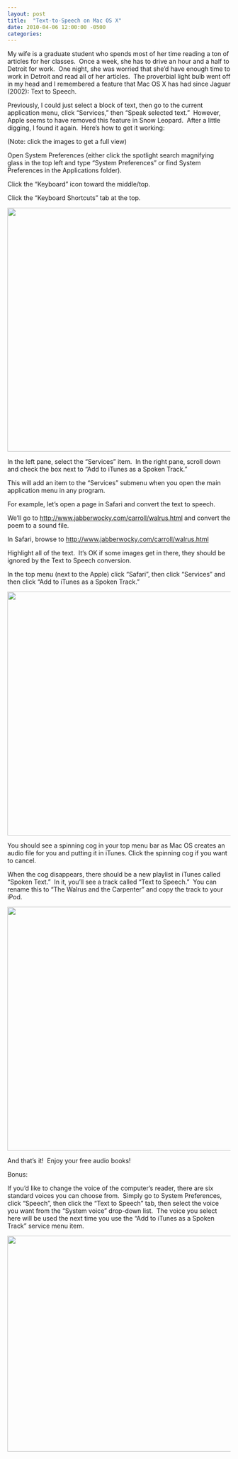 ```yaml
---
layout: post
title:  "Text-to-Speech on Mac OS X"
date: 2010-04-06 12:00:00 -0500
categories: 
---
```


My wife is a graduate student who spends most of her time reading a ton of articles for her classes.  Once a week, she has to drive an hour and a half to Detroit for work.  One night, she was worried that she&#8217;d have enough time to work in Detroit and read all of her articles.  The proverbial light bulb went off in my head and I remembered a feature that Mac OS X has had since Jaguar (2002): Text to Speech.

Previously, I could just select a block of text, then go to the current application menu, click &#8220;Services,&#8221; then &#8220;Speak selected text.&#8221;  However, Apple seems to have removed this feature in Snow Leopard.  After a little digging, I found it again.  Here&#8217;s how to get it working:

(Note: click the images to get a full view)

Open System Preferences (either click the spotlight search magnifying glass in the top left and type &#8220;System Preferences&#8221; or find System Preferences in the Applications folder).

Click the &#8220;Keyboard&#8221; icon toward the middle/top.

Click the &#8220;Keyboard Shortcuts&#8221; tab at the top.

<a href="http://img.skitch.com/20100407-n5kiu1x9anhp54gwk6d4ne2y8j.jpg"><img class="alignnone" title="Keyboard Shortcuts" src="http://img.skitch.com/20100407-n5kiu1x9anhp54gwk6d4ne2y8j.jpg" alt="" width="620" height="550" /></a>

In the left pane, select the &#8220;Services&#8221; item.  In the right pane, scroll down and check the box next to &#8220;Add to iTunes as a Spoken Track.&#8221;

This will add an item to the &#8220;Services&#8221; submenu when you open the main application menu in any program.

For example, let&#8217;s open a page in Safari and convert the text to speech.

We&#8217;ll go to <a href="http://www.jabberwocky.com/carroll/walrus.html">http://www.jabberwocky.com/carroll/walrus.html</a> and convert the poem to a sound file.

In Safari, browse to http://www.jabberwocky.com/carroll/walrus.html

Highlight all of the text.  It&#8217;s OK if some images get in there, they should be ignored by the Text to Speech conversion.

In the top menu (next to the Apple) click &#8220;Safari&#8221;, then click &#8220;Services&#8221; and then click &#8220;Add to iTunes as a Spoken Track.&#8221;

<a href="http://img.skitch.com/20100407-jr8sjs3hbu5tb95ie81182a78j.jpg"><img class="alignnone" title="Safari TTS" src="http://img.skitch.com/20100407-jr8sjs3hbu5tb95ie81182a78j.jpg" alt="" width="880" height="550" /></a>

You should see a spinning cog in your top menu bar as Mac OS creates an audio file for you and putting it in iTunes. Click the spinning cog if you want to cancel.

When the cog disappears, there should be a new playlist in iTunes called &#8220;Spoken Text.&#8221;  In it, you&#8217;ll see a track called &#8220;Text to Speech.&#8221;  You can rename this to &#8220;The Walrus and the Carpenter&#8221; and copy the track to your iPod.

<a href="http://img.skitch.com/20100407-j5we95c3fnnk1xpybjjnn5i582.jpg"><img class="alignnone" title="iTunes Spoken Text" src="http://img.skitch.com/20100407-j5we95c3fnnk1xpybjjnn5i582.jpg" alt="" width="880" height="550" /></a>

And that&#8217;s it!  Enjoy your free audio books!

Bonus:

If you&#8217;d like to change the voice of the computer&#8217;s reader, there are six standard voices you can choose from.  Simply go to System Preferences, click &#8220;Speech&#8221;, then click the &#8220;Text to Speech&#8221; tab, then select the voice you want from the &#8220;System voice&#8221; drop-down list.  The voice you select here will be used the next time you use the &#8220;Add to iTunes as a Spoken Track&#8221; service menu item.

<a href="http://img.skitch.com/20100407-m8mwsrx6u62ig8q6cp1m9umm5m.jpg"><img class="alignnone" title="System Voice" src="http://img.skitch.com/20100407-m8mwsrx6u62ig8q6cp1m9umm5m.jpg" alt="" width="666" height="487" /></a>
